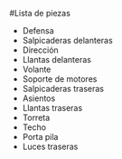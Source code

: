 #Lista de piezas

+ Defensa
+ Salpicaderas delanteras
+ Dirección
+ Llantas delanteras
+ Volante
+ Soporte de motores
+ Salpicaderas traseras
+ Asientos
+ Llantas traseras
+ Torreta
+ Techo
+ Porta pila
+ Luces traseras
